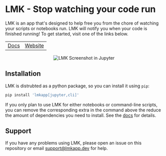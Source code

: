 # LMK - Stop watching your code run

LMK is an app that's designed to help free you from the chore of watching your scripts or notebooks run. LMK will notify you when your code is finished running! To get started, visit one of the links below.

<style>
    table {
        width: 100%;
    }
</style>

<table>
    <tr>
        <td align="center"><a href="https://docs.lmkapp.dev">Docs</a></td>
        <td align="center"><a href="https://www.lmkapp.dev">Website</a></td>
    </tr>
</table>

<p align="center">
  <img src="https://docs.lmkapp.dev/img/screenshot-1.png" alt="LMK Screenshot in Jupyter" />
</p>

## Installation

LMK is distrubted as a python package, so you can install it using `pip`:
```bash
pip install 'lmkapp[jupyter,cli]'
```
If you only plan to use LMK for either notebooks or command-line scripts, you can remove the corresponding extra in the command above the reduce the amount of dependencies you need to install. See the [docs](https://docs.lmkapp.dev/docs/intro) for details.

## Support

If you have any problems using LMK, please open an issue on this repository or email [support@lmkapp.dev](mailto:support@lmkapp.dev) for help.
